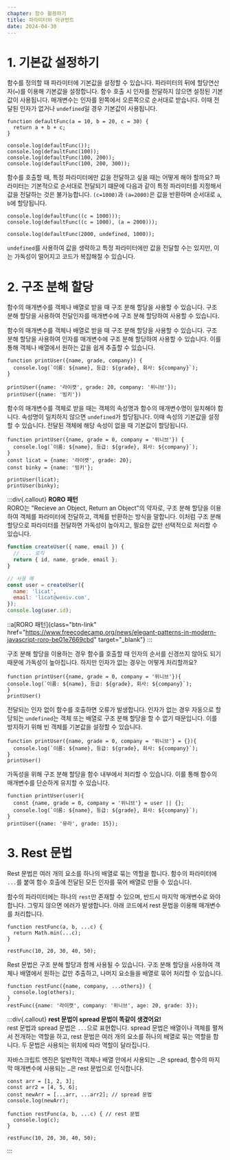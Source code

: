 ```yaml
---
chapter: 함수 활용하기
title: 파라미터와 아규먼트
date: 2024-04-30
---
```


# 1. 기본값 설정하기

함수를 정의할 때 파라미터에 기본값을 설정할 수 있습니다. 파라미터의 뒤에 할당연산자(`=`)를 이용해 기본값을 설정합니다. 함수 호출 시 인자를 전달하지 않으면 설정된 기본값이 사용됩니다. 매개변수는 인자를 왼쪽에서 오른쪽으로 순서대로 받습니다. 이때 전달된 인자가 없거나 `undefined`일 경우 기본값이 사용됩니다.

```javascript-exec
function defaultFunc(a = 10, b = 20, c = 30) {
  return a + b + c;
}

console.log(defaultFunc());
console.log(defaultFunc(100));
console.log(defaultFunc(100, 200));
console.log(defaultFunc(100, 200, 300));

```

함수를 호출할 때, 특정 파라미터에만 값을 전달하고 싶을 때는 어떻게 해야 할까요? 파라미터는 기본적으로 순서대로 전달되기 떄문에 다음과 같이 특정 파라미터를 지정해서 값을 전달하는 것은 불가능합니다. `(c=1000)`과 `(a=2000)`은 값을 반환하며 순서대로 `a`, `b`에 할당됩니다.

```javascript-exec
console.log(defaultFunc((c = 1000)));
console.log(defaultFunc((c = 1000), (a = 2000)));

console.log(defaultFunc(2000, undefined, 1000));
```

`undefined`를 사용하여 값을 생략하고 특정 파라미터에만 값을 전달할 수는 있지만, 이는 가독성이 떨어지고 코드가 복잡해질 수 있습니다.

# 2. 구조 분해 할당

함수의 매개변수를 객체나 배열로 받을 때 구조 분해 할당을 사용할 수 있습니다. 구조 분해 할당을 사용하여 전달인자를 매개변수에 구조 분해 할당하여 사용할 수 있습니다.

함수의 매개변수를 객체나 배열로 받을 때 구조 분해 할당을 사용할 수 있습니다. 구조 분해 할당을 사용하여 인자를 매개변수에 구조 분해 할당하여 사용할 수 있습니다. 이를 통해 객체나 배열에서 원하는 값을 쉽게 추출할 수 있습니다.

```javascript-exec
function printUser({name, grade, company}) {
  console.log(`이름: ${name}, 등급: ${grade}, 회사: ${company}`);
}

printUser({name: '라이캣', grade: 20, company: '위니브'});
printUser({name: '빙키'})
```

함수의 매개변수를 객체로 받을 때는 객체의 속성명과 함수의 매개변수명이 일치해야 합니다. 속성명이 일치하지 않으면 `undefined`가 할당됩니다. 이때 속성의 기본값을 설정할 수 있습니다. 전달된 객체에 해당 속성이 없을 때 기본값이 할당됩니다.

```javascript-exec
function printUser({name, grade = 0, company = '위니브'}) {
  console.log(`이름: ${name}, 등급: ${grade}, 회사: ${company}`);
}
const licat = {name: '라이캣', grade: 20};
const binky = {name: '빙키'};

printUser(licat);
printUser(binky);
```

:::div{.callout}
**RORO 패턴**  
RORO는 "Recieve an Object, Return an Object"의 약자로, 구조 분해 할당을 이용하여 객체를 파라미터에 전달하고, 객체를 반환하는 방식을 말합니다.
이처럼 구조 분해 할당으로 파라미터를 전달하면 가독성이 높아지고, 필요한 값만 선택적으로 처리할 수 있습니다.

```javascript
function createUser({ name, email }) {
  // ... 로직
  return { id, name, grade, email };
}

// 사용 예
const user = createUser({
  name: 'licat',
  email: 'licat@weniv.com',
});
console.log(user.id);
```

::a[RORO 패턴]{class="btn-link" href="https://www.freecodecamp.org/news/elegant-patterns-in-modern-javascript-roro-be01e7669cbd" target="\_blank"}
:::

구조 분해 할당을 이용하는 경우 함수를 호출할 때 인자의 순서를 신경쓰지 않아도 되기 때문에 가독성이 높아집니다. 하지만 인자가 없는 경우는 어떻게 처리할까요?

```javascript-exec
function printUser({name, grade = 0, company = '위니브'}){
console.log(`이름: ${name}, 등급: ${grade}, 회사: ${company}`);
}
printUser()

```

전달되는 인자 없이 함수를 호출하면 오류가 발생합니다. 인자가 없는 경우 자동으로 할당되는 `undefined`는 객체 또는 배열로 구조 분해 할당을 할 수 없기 때문입니다. 이를 방지하기 위해 빈 객체를 기본값을 설정할 수 있습니다.

```javascript-exec
function printUser({name, grade = 0, company = '위니브'} = {}){
  console.log(`이름: ${name}, 등급: ${grade}, 회사: ${company}`);
}
printUser()
```

가독성을 위해 구조 분해 할당을 함수 내부에서 처리할 수 있습니다. 이를 통해 함수의 매개변수를 단순하게 유지할 수 있습니다.

```javascript-exec
function printUser(user){
  const {name, grade = 0, company = '위니브'} = user || {};
  console.log(`이름: ${name}, 등급: ${grade}, 회사: ${company}`);
}
printUser({name: '뮤라', grade: 15});
```

# 3. Rest 문법

Rest 문법은 여러 개의 요소를 하나의 배열로 묶는 역할을 합니다. 함수의 파라미터에 `...`를 붙여 함수 호출에 전달된 모든 인자를 묶어 배열로 만들 수 있습니다.

함수의 파라미터에는 하나의 `rest`만 존재할 수 있으며, 반드시 마지막 매개변수로 와야합니다. 그렇지 않으면 에러가 발생합니다. 아래 코드에서 rest 문법을 이용해 매개변수를 처리합니다.

```javascript-exec
function restFunc(a, b, ...c) {
  return Math.min(...c);
}

restFunc(10, 20, 30, 40, 50);
```

Rest 문법은 구조 분해 할당과 함께 사용될 수 있습니다. 구조 분해 할당을 사용하여 객체나 배열에서 원하는 값만 추출하고, 나머지 요소들을 배열로 묶어 처리할 수 있습니다.

```javascript-exec
function restFunc({name, company, ...others}) {
  console.log(others);
}
restFunc({name: '라이캣', company: '위니브', age: 20, grade: 3});
```

:::div{.callout}
**rest 문법이 spread 문법이 똑같이 생겼어요!**  
rest 문법과 spread 문법은 `...`으로 표현합니다. spread 문법은 배열이나 객체를 펼쳐서 전개하는 역할을 하고, rest 문법은 여러 개의 요소를 하나의 배열로 묶는 역할을 합니다. 두 문법은 사용되는 위치에 따라 역할이 달라집니다.

자바스크립트 엔진은 일반적인 객체나 배열 안에서 사용되는 `…`은 spread, 함수의 마지막 매개변수에 사용되는 `…`은 rest 문법으로 인식합니다.

```javascript-exec
const arr = [1, 2, 3];
const arr2 = [4, 5, 6];
const newArr = [...arr, ...arr2]; // spread 문법
console.log(newArr);
```

```javascript-exec
function restFunc(a, b, ...c) { // rest 문법
  console.log(c);
}

restFunc(10, 20, 30, 40, 50);
```

:::
